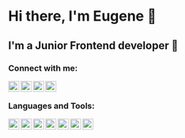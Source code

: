 # Hi there, I'm Eugene 👋

## I'm a Junior Frontend developer 🌚


### Connect with me:

[<img align="left" alt="Telegram" width="22px" src="http://simpleicons.org/icons/telegram.svg"/>][telegram]
[<img align="left" alt="Instagram" width="22px" src="http://simpleicons.org/icons/instagram.svg" />][instagram]
[<img align="left" alt="Email" width="22px" src="http://simpleicons.org/icons/gmail.svg" />][email]
[<img align="left" alt="Email" width="22px" src="http://simpleicons.org/icons/linkedin.svg" />][linkedin]

<br />

### Languages and Tools:
<img align="left" alt="VSCode" width="22px" src="http://simpleicons.org/icons/visualstudiocode.svg"/>
<img align="left" alt="JS" width="22px" src="http://simpleicons.org/icons/javascript.svg"/>
<img align="left" alt="Vue" width="22px" src="http://simpleicons.org/icons/vue-dot-js.svg"/>
<img align="left" alt="React" width="22px" src="http://simpleicons.org/icons/react.svg"/>
<img align="left" alt="HTML" width="22px" src="http://simpleicons.org/icons/html5.svg"/>
<img align="left" alt="CSS" width="22px" src="http://simpleicons.org/icons/css3.svg"/>
<img align="left" alt="Github" width="22px" src="http://simpleicons.org/icons/github.svg"/>


<br />


[telegram]: https://t.me/j_grigor
[instagram]: https://instagram.com/j_grigor
[linkedin]: https://www.linkedin.com/in/grigor-eugene
[email]: mailto:grigor.eugenee@gmail.com
